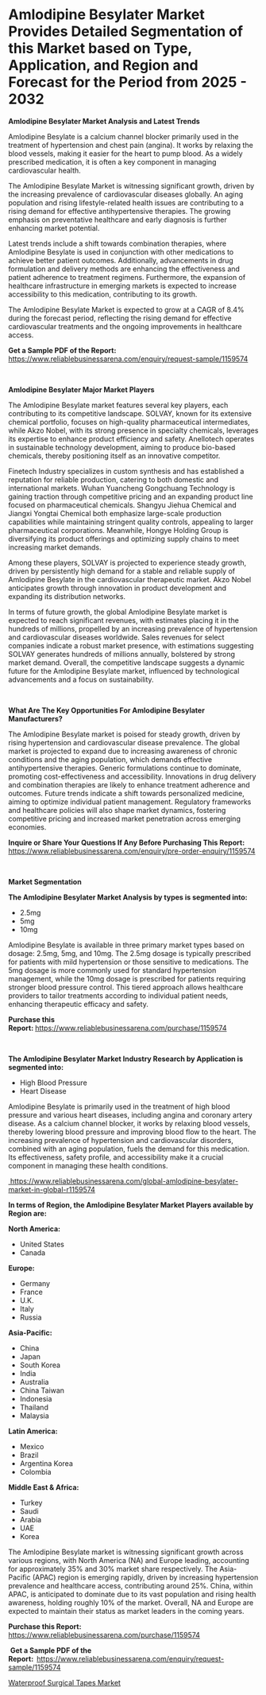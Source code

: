 <p><h1>Amlodipine Besylater Market Provides Detailed Segmentation of this Market based on Type, Application, and Region and Forecast for the Period from 2025 - 2032</h1></p><p><strong>Amlodipine Besylater Market Analysis and Latest Trends</strong></p>
<p><p>Amlodipine Besylate is a calcium channel blocker primarily used in the treatment of hypertension and chest pain (angina). It works by relaxing the blood vessels, making it easier for the heart to pump blood. As a widely prescribed medication, it is often a key component in managing cardiovascular health.</p><p>The Amlodipine Besylate Market is witnessing significant growth, driven by the increasing prevalence of cardiovascular diseases globally. An aging population and rising lifestyle-related health issues are contributing to a rising demand for effective antihypertensive therapies. The growing emphasis on preventative healthcare and early diagnosis is further enhancing market potential.</p><p>Latest trends include a shift towards combination therapies, where Amlodipine Besylate is used in conjunction with other medications to achieve better patient outcomes. Additionally, advancements in drug formulation and delivery methods are enhancing the effectiveness and patient adherence to treatment regimens. Furthermore, the expansion of healthcare infrastructure in emerging markets is expected to increase accessibility to this medication, contributing to its growth.</p><p>The Amlodipine Besylate Market is expected to grow at a CAGR of 8.4% during the forecast period, reflecting the rising demand for effective cardiovascular treatments and the ongoing improvements in healthcare access. </p></p>
<p><strong>Get a Sample PDF of the Report:&nbsp;</strong> <a href="https://www.reliablebusinessarena.com/enquiry/request-sample/1159574?utm_campaign=3222&utm_medium=2&utm_source=Github&utm_content=ia&utm_term=22032025&utm_id=amlodipine-besylater">https://www.reliablebusinessarena.com/enquiry/request-sample/1159574</a></p>
<p>&nbsp;</p>
<p><strong>Amlodipine Besylater Major Market Players</strong></p>
<p><p>The Amlodipine Besylate market features several key players, each contributing to its competitive landscape. SOLVAY, known for its extensive chemical portfolio, focuses on high-quality pharmaceutical intermediates, while Akzo Nobel, with its strong presence in specialty chemicals, leverages its expertise to enhance product efficiency and safety. Anellotech operates in sustainable technology development, aiming to produce bio-based chemicals, thereby positioning itself as an innovative competitor.</p><p>Finetech Industry specializes in custom synthesis and has established a reputation for reliable production, catering to both domestic and international markets. Wuhan Yuancheng Gongchuang Technology is gaining traction through competitive pricing and an expanding product line focused on pharmaceutical chemicals. Shangyu Jiehua Chemical and Jiangxi Yongtai Chemical both emphasize large-scale production capabilities while maintaining stringent quality controls, appealing to larger pharmaceutical corporations. Meanwhile, Hongye Holding Group is diversifying its product offerings and optimizing supply chains to meet increasing market demands.</p><p>Among these players, SOLVAY is projected to experience steady growth, driven by persistently high demand for a stable and reliable supply of Amlodipine Besylate in the cardiovascular therapeutic market. Akzo Nobel anticipates growth through innovation in product development and expanding its distribution networks. </p><p>In terms of future growth, the global Amlodipine Besylate market is expected to reach significant revenues, with estimates placing it in the hundreds of millions, propelled by an increasing prevalence of hypertension and cardiovascular diseases worldwide. Sales revenues for select companies indicate a robust market presence, with estimations suggesting SOLVAY generates hundreds of millions annually, bolstered by strong market demand. Overall, the competitive landscape suggests a dynamic future for the Amlodipine Besylate market, influenced by technological advancements and a focus on sustainability.</p></p>
<p>&nbsp;</p>
<p><strong>What Are The Key Opportunities For Amlodipine Besylater Manufacturers?</strong></p>
<p><p>The Amlodipine Besylate market is poised for steady growth, driven by rising hypertension and cardiovascular disease prevalence. The global market is projected to expand due to increasing awareness of chronic conditions and the aging population, which demands effective antihypertensive therapies. Generic formulations continue to dominate, promoting cost-effectiveness and accessibility. Innovations in drug delivery and combination therapies are likely to enhance treatment adherence and outcomes. Future trends indicate a shift towards personalized medicine, aiming to optimize individual patient management. Regulatory frameworks and healthcare policies will also shape market dynamics, fostering competitive pricing and increased market penetration across emerging economies.</p></p>
<p><strong>Inquire or Share Your Questions If Any Before Purchasing This Report:</strong> <a href="https://www.reliablebusinessarena.com/enquiry/pre-order-enquiry/1159574?utm_campaign=3222&utm_medium=2&utm_source=Github&utm_content=ia&utm_term=22032025&utm_id=amlodipine-besylater">https://www.reliablebusinessarena.com/enquiry/pre-order-enquiry/1159574</a></p>
<p>&nbsp;</p>
<p><strong>Market Segmentation</strong></p>
<p><strong>The Amlodipine Besylater Market Analysis by types is segmented into:</strong></p>
<p><ul><li>2.5mg</li><li>5mg</li><li>10mg</li></ul></p>
<p><p>Amlodipine Besylate is available in three primary market types based on dosage: 2.5mg, 5mg, and 10mg. The 2.5mg dosage is typically prescribed for patients with mild hypertension or those sensitive to medications. The 5mg dosage is more commonly used for standard hypertension management, while the 10mg dosage is prescribed for patients requiring stronger blood pressure control. This tiered approach allows healthcare providers to tailor treatments according to individual patient needs, enhancing therapeutic efficacy and safety.</p></p>
<p><strong>Purchase this Report:&nbsp;</strong><a href="https://www.reliablebusinessarena.com/purchase/1159574?utm_campaign=3222&utm_medium=2&utm_source=Github&utm_content=ia&utm_term=22032025&utm_id=amlodipine-besylater">https://www.reliablebusinessarena.com/purchase/1159574</a></p>
<p>&nbsp;</p>
<p><strong>The Amlodipine Besylater Market Industry Research by Application is segmented into:</strong></p>
<p><ul><li>High Blood Pressure</li><li>Heart Disease</li></ul></p>
<p><p>Amlodipine Besylate is primarily used in the treatment of high blood pressure and various heart diseases, including angina and coronary artery disease. As a calcium channel blocker, it works by relaxing blood vessels, thereby lowering blood pressure and improving blood flow to the heart. The increasing prevalence of hypertension and cardiovascular disorders, combined with an aging population, fuels the demand for this medication. Its effectiveness, safety profile, and accessibility make it a crucial component in managing these health conditions.</p></p>
<p><a href="https://www.reliablebusinessarena.com/global-amlodipine-besylater-market-in-global-r1159574?utm_campaign=3222&utm_medium=2&utm_source=Github&utm_content=ia&utm_term=22032025&utm_id=amlodipine-besylater">&nbsp;https://www.reliablebusinessarena.com/global-amlodipine-besylater-market-in-global-r1159574</a></p>
<p><strong>In terms of Region, the Amlodipine Besylater Market Players available by Region are:</strong></p>
<p>
    <p> <strong> North America: </strong>
        <ul>
            <li>United States</li>
            <li>Canada</li>
        </ul>
        </p> 
    <p> <strong> Europe: </strong>
        <ul>
            <li>Germany</li>
            <li>France</li>
            <li>U.K.</li>
            <li>Italy</li>
            <li>Russia</li>
        </ul>
        </p> 
    <p> <strong> Asia-Pacific: </strong>
        <ul>
            <li>China</li>
            <li>Japan</li>
            <li>South Korea</li>
            <li>India</li>
            <li>Australia</li>
            <li>China Taiwan</li>
            <li>Indonesia</li>
            <li>Thailand</li>
            <li>Malaysia</li>
        </ul>
        </p> 
    <p> <strong> Latin America: </strong>
        <ul>
            <li>Mexico</li>
            <li>Brazil</li>
            <li>Argentina Korea</li>
            <li>Colombia</li>
        </ul>
        </p> 
    <p> <strong> Middle East & Africa: </strong>
        <ul>
            <li>Turkey</li>
            <li>Saudi</li>
            <li>Arabia</li>
            <li>UAE</li>
            <li>Korea</li>
        </ul>
    </p>
    </p>
<p><p>The Amlodipine Besylate market is witnessing significant growth across various regions, with North America (NA) and Europe leading, accounting for approximately 35% and 30% market share respectively. The Asia-Pacific (APAC) region is emerging rapidly, driven by increasing hypertension prevalence and healthcare access, contributing around 25%. China, within APAC, is anticipated to dominate due to its vast population and rising health awareness, holding roughly 10% of the market. Overall, NA and Europe are expected to maintain their status as market leaders in the coming years.</p></p>
<p><strong>Purchase this Report: </strong><a href="https://www.reliablebusinessarena.com/purchase/1159574?utm_campaign=3222&utm_medium=2&utm_source=Github&utm_content=ia&utm_term=22032025&utm_id=amlodipine-besylater">https://www.reliablebusinessarena.com/purchase/1159574</a></p>
<p>&nbsp;<strong>Get a Sample PDF of the Report:&nbsp;&nbsp;</strong><a href="https://www.reliablebusinessarena.com/enquiry/request-sample/1159574?utm_campaign=3222&utm_medium=2&utm_source=Github&utm_content=ia&utm_term=22032025&utm_id=amlodipine-besylater">https://www.reliablebusinessarena.com/enquiry/request-sample/1159574</a></p>
<p><strong></strong></p>
<p><p><a href="https://github.com/ijffseandy/Market-Research-Report-List-1/blob/main/waterproof-surgical-tapes-market.md?utm_campaign=3222&utm_medium=2&utm_source=Github&utm_content=ia&utm_term=22032025&utm_id=amlodipine-besylater">Waterproof Surgical Tapes Market</a></p></p>